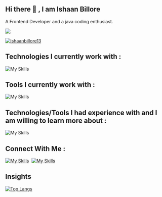 ## Hi there 👋 , I am Ishaan Billore
A Frontend Developer and a java coding enthusiast.

![](https://komarev.com/ghpvc/?username=ishaanbillore13&color=brightgreen)

<a href="https://github.com/ishaanbillore13/github-profile-trophy"><img src="https://github-profile-trophy.vercel.app/?username=ishaanbillore13" alt="ishaanbillore13" /></a>

<h2>Technologies I currently work with : </h2>

![My Skills](https://skillicons.dev/icons?i=html,css,js,bootstrap,angular,react,ts,postman,java,kubernetes,maven,mysql,npm,nodejs,spring&perline=10)

<h2>Tools I currently work with : </h2>

![My Skills](https://skillicons.dev/icons?i=docker,eclipse,git,github,githubactions,idea,vscode,grafana,jquery,prometheus,selenium&perline=10)


<h2>Technologies/Tools I had experience with and I am willing to learn more about : </h2>

![My Skills](https://skillicons.dev/icons?i=aws,docker,azure,gcp,redux,mui,kubernetes,unity,blender,unreal&perline=10)

<h2>Connect With Me : </h2>


[![My Skills](https://skillicons.dev/icons?i=gmail&perline=10)](mailto:ishaanbillore13@gmail.com)&nbsp;&nbsp;[![My Skills](https://skillicons.dev/icons?i=linkedin&perline=10)](https://www.linkedin.com/in/ishaanbillore13/)

</a>

<h2>Insights</h2>

[![Top Langs](https://github-readme-stats.vercel.app/api/top-langs/?username=ishaanbillore13&layout=donut)](https://github.com/ishaanbillore13)


<!--
**ishaanbillore13/ishaanbillore13** is a ✨ _special_ ✨ repository because its `README.md` (this file) appears on your GitHub profile.

Here are some ideas to get you started:

- 🔭 I’m currently working on ...
- 🌱 I’m currently learning ...
- 👯 I’m looking to collaborate on ...
- 🤔 I’m looking for help with ...
- 💬 Ask me about ...
- 📫 How to reach me: ...
- 😄 Pronouns: ...
- ⚡ Fun fact: ...
-->
